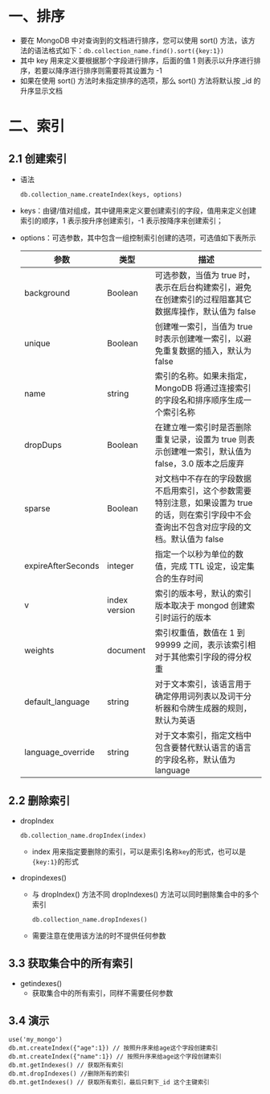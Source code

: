 # 一、排序

- 要在 MongoDB 中对查询到的文档进行排序，您可以使用 sort() 方法，该方法的语法格式如下：`db.collection_name.find().sort({key:1})`
- 其中 key 用来定义要根据那个字段进行排序，后面的值 1 则表示以升序进行排序，若要以降序进行排序则需要将其设置为 -1
- 如果在使用 sort() 方法时未指定排序的选项，那么 sort() 方法将默认按 _id 的升序显示文档

# 二、索引

## 2.1 创建索引

- 语法

  ```
  db.collection_name.createIndex(keys, options)
  ```

- keys：由键/值对组成，其中键用来定义要创建索引的字段，值用来定义创建索引的顺序，1 表示按升序创建索引，-1 表示按降序来创建索引；

- options：可选参数，其中包含一组控制索引创建的选项，可选值如下表所示

  | 参数               | 类型          | 描述                                                         |
  | ------------------ | ------------- | ------------------------------------------------------------ |
  | background         | Boolean       | 可选参数，当值为 true 时，表示在后台构建索引，避免在创建索引的过程阻塞其它数据库操作，默认值为 false |
  | unique             | Boolean       | 创建唯一索引，当值为 true 时表示创建唯一索引，以避免重复数据的插入，默认为 false |
  | name               | string        | 索引的名称。如果未指定，MongoDB 将通过连接索引的字段名和排序顺序生成一个索引名称 |
  | dropDups           | Boolean       | 在建立唯一索引时是否删除重复记录，设置为 true 则表示创建唯一索引，默认值为 false，3.0 版本之后废弃 |
  | sparse             | Boolean       | 对文档中不存在的字段数据不启用索引，这个参数需要特别注意，如果设置为 true 的话，则在索引字段中不会查询出不包含对应字段的文档。默认值为 false |
  | expireAfterSeconds | integer       | 指定一个以秒为单位的数值，完成 TTL 设定，设定集合的生存时间  |
  | v                  | index version | 索引的版本号，默认的索引版本取决于 mongod 创建索引时运行的版本 |
  | weights            | document      | 索引权重值，数值在 1 到 99999 之间，表示该索引相对于其他索引字段的得分权重 |
  | default_language   | string        | 对于文本索引，该语言用于确定停用词列表以及词干分析器和令牌生成器的规则，默认为英语 |
  | language_override  | string        | 对于文本索引，指定文档中包含要替代默认语言的语言的字段名称，默认值为 language |

## 2.2 删除索引

- dropIndex

  ```
  db.collection_name.dropIndex(index)
  ```

  - index 用来指定要删除的索引，可以是索引名称`key`的形式，也可以是`{key:1}`的形式

- dropindexes()

  - 与 dropIndex() 方法不同 dropIndexes() 方法可以同时删除集合中的多个索引

    ```
    db.collection_name.dropIndexes()
    ```

  - 需要注意在使用该方法的时不提供任何参数

## 3.3 获取集合中的所有索引

- getindexes()
  - 获取集合中的所有索引，同样不需要任何参数

## 3.4 演示

```shell
use('my_mongo')
db.mt.createIndex({"age":1}) // 按照升序来给age这个字段创建索引
db.mt.createIndex({"name":1}) // 按照升序来给age这个字段创建索引
db.mt.getIndexes() // 获取所有索引
db.mt.dropIndexes() //删除所有的索引
db.mt.getIndexes() // 获取所有索引，最后只剩下_id 这个主键索引
```

